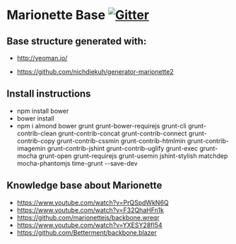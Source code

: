Marionette Base [![Gitter](https://badges.gitter.im/Join%20Chat.svg)](https://gitter.im/jroperto/marionetteBase?utm_source=badge&utm_medium=badge&utm_campaign=pr-badge)
============

## Base structure generated with: ##

  * http://yeoman.io/

  * https://github.com/nichdiekuh/generator-marionette2


## Install instructions ##

  * npm install bower
  * bower install
  * npm i almond bower grunt grunt-bower-requirejs grunt-cli grunt-contrib-clean grunt-contrib-concat grunt-contrib-connect grunt-contrib-copy grunt-contrib-cssmin grunt-contrib-htmlmin grunt-contrib-imagemin grunt-contrib-jshint grunt-contrib-uglify grunt-exec grunt-mocha grunt-open grunt-requirejs grunt-usemin jshint-stylish matchdep mocha-phantomjs time-grunt --save-dev


## Knowledge base about Marionette ##

  * https://www.youtube.com/watch?v=PrQSpdWkN6Q
  * https://www.youtube.com/watch?v=F32QhaHFn1k
  * https://github.com/marionettejs/backbone.wreqr
  * https://www.youtube.com/watch?v=YXESY28fI54
  * https://github.com/Betterment/backbone.blazer

